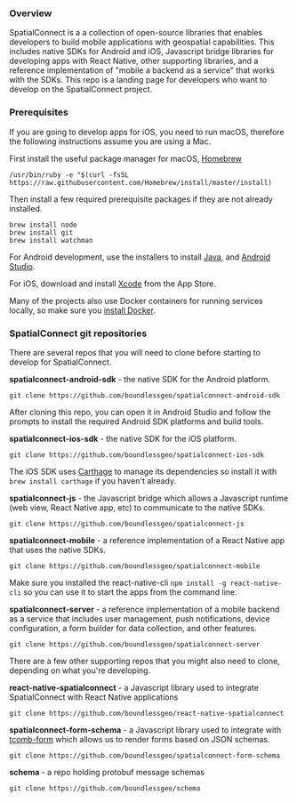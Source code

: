 
### Overview
SpatialConnect is a a collection of open-source libraries that enables developers to build mobile applications with geospatial capabilities.  This includes native SDKs for Android and iOS, Javascript bridge libraries for developing apps with React Native, other supporting libraries, and a reference implementation of "mobile a backend as a service" that works with the SDKs.  This repo is a landing page for developers who want to develop on the SpatialConnect project.

### Prerequisites

If you are going to develop apps for iOS, you need to run macOS, therefore the following instructions assume you are using a Mac.

First install the useful package manager for macOS, [Homebrew](https://brew.sh/)
```
/usr/bin/ruby -e "$(curl -fsSL https://raw.githubusercontent.com/Homebrew/install/master/install)
```

Then install a few required prerequisite packages if they are not already installed.

```
brew install node
brew install git
brew install watchman
```

For Android development, use the installers to install [Java](http://www.oracle.com/technetwork/java/javase/downloads/jdk8-downloads-2133151.html),
and [Android Studio](https://developer.android.com/studio/install.html).

For iOS, download and install
[Xcode](https://itunes.apple.com/us/app/xcode/id497799835?mt=12) from the App Store.

Many of the projects also use Docker containers for running services locally,
so make sure you [install Docker](https://docs.docker.com/docker-for-mac/install/#download-docker-for-mac).

### SpatialConnect git repositories

There are several repos that you will need to clone before starting to develop for SpatialConnect.


**spatialconnect-android-sdk** - the native SDK for the Android platform.
```
git clone https://github.com/boundlessgeo/spatialconnect-android-sdk
```
After cloning this repo, you can open it in Android Studio and follow the prompts
to install the required Android SDK platforms and build tools.


**spatialconnect-ios-sdk** - the native SDK for the iOS platform.
```
git clone https://github.com/boundlessgeo/spatialconnect-ios-sdk
```
The iOS SDK uses [Carthage](https://github.com/Carthage/Carthage) to manage its
dependencies so install it with `brew install carthage` if you haven't already.


**spatialconnect-js** - the Javascript bridge which allows a Javascript
runtime (web view, React Native app, etc) to communicate to the native SDKs.
```
git clone https://github.com/boundlessgeo/spatialconnect-js
```


**spatialconnect-mobile** - a reference implementation of a React Native app that uses the native SDKs.
```
git clone https://github.com/boundlessgeo/spatialconnect-mobile
```
Make sure you installed the react-native-cli `npm install -g react-native-cli` so
you can use it to start the apps from the command line.

**spatialconnect-server** - a reference implementation of a mobile backend as a service
that includes user management, push notifications, device configuration, a form
builder for data collection, and other features.
```
git clone https://github.com/boundlessgeo/spatialconnect-server
```

There are a few other supporting repos that you might also need to clone,
depending on what you're developing.

**react-native-spatialconnect** - a Javascript library used to integrate SpatialConnect with  React Native applications
```
git clone https://github.com/boundlessgeo/react-native-spatialconnect
```

**spatialconnect-form-schema** - a Javascript library used to integrate with [tcomb-form](https://github.com/gcanti/tcomb-form) which allows us to render
forms based on JSON schemas.
```
git clone https://github.com/boundlessgeo/spatialconnect-form-schema
```

**schema** - a repo holding protobuf message schemas
```
git clone https://github.com/boundlessgeo/schema
```
